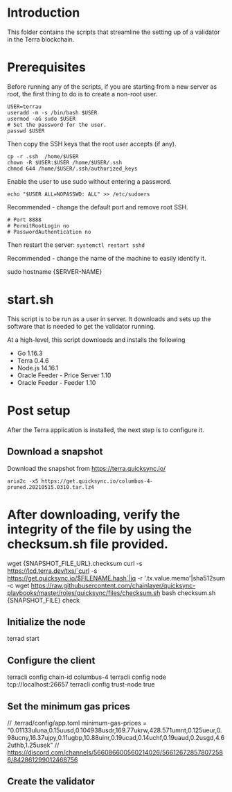 # Introduction

This folder contains the scripts that streamline the setting up of a validator in the Terra blockchain.

# Prerequisites

Before running any of the scripts, if you are starting from a new server as root, the first thing to do is to create a non-root user.

```
USER=terrau
useradd -m -s /bin/bash $USER
usermod -aG sudo $USER
# Set the password for the user.
passwd $USER
```

Then copy the SSH keys that the root user accepts (if any).

```
cp -r .ssh  /home/$USER
chown -R $USER:$USER /home/$USER/.ssh
chmod 644 /home/$USER/.ssh/authorized_keys
```

Enable the user to use sudo without entering a password.

```
echo "$USER ALL=NOPASSWD: ALL" >> /etc/sudoers
```

Recommended - change the default port and remove root SSH.

```
# Port 8888
# PermitRootLogin no
# PasswordAuthentication no
```

Then restart the server: `systemctl restart sshd `

Recommended - change the name of the machine to easily identify it.

sudo hostname {SERVER-NAME}

# start.sh

This script is to be run as a user in server. It downloads and sets up the software that is needed to get the validator running.

At a high-level, this script downloads and installs the following

- Go 1.16.3
- Terra 0.4.6
- Node.js 14.16.1
- Oracle Feeder - Price Server 1.10
- Oracle Feeder - Feeder 1.10

# Post setup

After the Terra application is installed, the next step is to configure it.

## Download a snapshot

Download the snapshot from https://terra.quicksync.io/

    aria2c -x5 https://get.quicksync.io/columbus-4-pruned.20210515.0310.tar.lz4

# After downloading, verify the integrity of the file by using the checksum.sh file provided.
wget {SNAPSHOT_FILE_URL}.checksum
curl -s https://lcd.terra.dev/txs/`curl -s https://get.quicksync.io/$FILENAME.hash`|jq -r '.tx.value.memo'|sha512sum -c
wget https://raw.githubusercontent.com/chainlayer/quicksync-playbooks/master/roles/quicksync/files/checksum.sh
bash checksum.sh {SNAPSHOT_FILE} check


## Initialize the node

terrad start

## Configure the client

terracli config chain-id columbus-4
terracli config node tcp://localhost:26657
terracli config trust-node true

## Set the minimum gas prices

// .terrad/config/app.toml
minimum-gas-prices = "0.01133uluna,0.15uusd,0.104938usdr,169.77ukrw,428.571umnt,0.125ueur,0.98ucny,16.37ujpy,0.11ugbp,10.88uinr,0.19ucad,0.14uchf,0.19uaud,0.2usgd,4.62uthb,1.25usek"
// https://discord.com/channels/566086600560214026/566126728578072586/842861299012468756

## Create the validator

